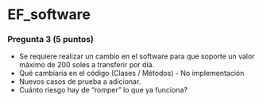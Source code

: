 # EF_software

### Pregunta 3 (5 puntos)

- Se requiere realizar un cambio en el software para que soporte un valor máximo de 200 soles a transferir por día.
- Qué cambiaría en el código (Clases / Métodos) - No implementación
- Nuevos casos de prueba a adicionar.
- Cuánto riesgo hay de “romper” lo que ya funciona?